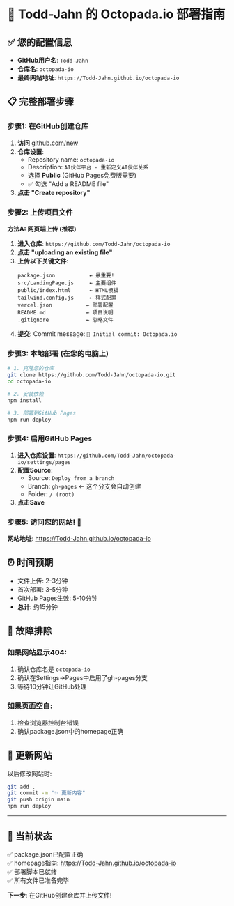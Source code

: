 # 🚀 Todd-Jahn 的 Octopada.io 部署指南

## ✅ **您的配置信息**

- **GitHub用户名**: `Todd-Jahn`
- **仓库名**: `octopada-io`
- **最终网站地址**: `https://Todd-Jahn.github.io/octopada-io`

## 📋 **完整部署步骤**

### 步骤1: 在GitHub创建仓库

1. **访问** [github.com/new](https://github.com/new)
2. **仓库设置**:
   - Repository name: `octopada-io`
   - Description: `AI伙伴平台 - 重新定义AI伙伴关系`
   - 选择 **Public** (GitHub Pages免费版需要)
   - ✅ 勾选 "Add a README file"
3. **点击 "Create repository"**

### 步骤2: 上传项目文件

**方法A: 网页端上传 (推荐)**

1. **进入仓库**: `https://github.com/Todd-Jahn/octopada-io`
2. **点击 "uploading an existing file"**
3. **上传以下关键文件**:
   ```
   package.json           ← 最重要!
   src/LandingPage.js     ← 主要组件
   public/index.html      ← HTML模板
   tailwind.config.js     ← 样式配置
   vercel.json           ← 部署配置
   README.md             ← 项目说明
   .gitignore            ← 忽略文件
   ```
4. **提交**: Commit message: `🚀 Initial commit: Octopada.io`

### 步骤3: 本地部署 (在您的电脑上)

```bash
# 1. 克隆您的仓库
git clone https://github.com/Todd-Jahn/octopada-io.git
cd octopada-io

# 2. 安装依赖
npm install

# 3. 部署到GitHub Pages
npm run deploy
```

### 步骤4: 启用GitHub Pages

1. **进入仓库设置**: `https://github.com/Todd-Jahn/octopada-io/settings/pages`
2. **配置Source**:
   - Source: `Deploy from a branch`
   - Branch: `gh-pages` ← 这个分支会自动创建
   - Folder: `/ (root)`
3. **点击Save**

### 步骤5: 访问您的网站! 🎉

**网站地址**: https://Todd-Jahn.github.io/octopada-io

## ⏰ **时间预期**

- 文件上传: 2-3分钟
- 首次部署: 3-5分钟  
- GitHub Pages生效: 5-10分钟
- **总计**: 约15分钟

## 🔧 **故障排除**

### 如果网站显示404:
1. 确认仓库名是 `octopada-io`
2. 确认在Settings→Pages中启用了gh-pages分支
3. 等待10分钟让GitHub处理

### 如果页面空白:
1. 检查浏览器控制台错误
2. 确认package.json中的homepage正确

## 🔄 **更新网站**

以后修改网站时:
```bash
git add .
git commit -m "✨ 更新内容"
git push origin main
npm run deploy
```

---

## 🎯 **当前状态**

✅ package.json已配置正确  
✅ homepage指向: https://Todd-Jahn.github.io/octopada-io  
✅ 部署脚本已就绪  
✅ 所有文件已准备完毕  

**下一步**: 在GitHub创建仓库并上传文件!